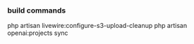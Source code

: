 ### build commands

php artisan livewire:configure-s3-upload-cleanup
php artisan openai:projects sync
